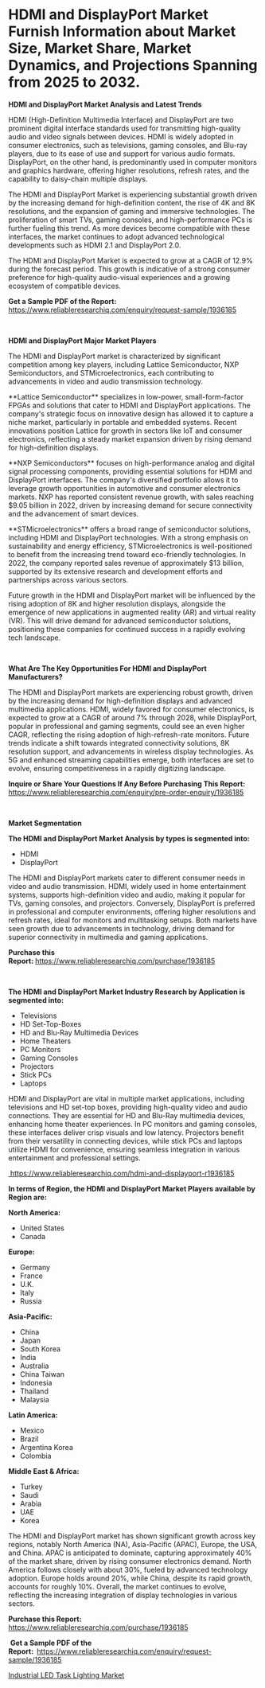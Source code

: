 <p><h1>HDMI and DisplayPort Market Furnish Information about Market Size, Market Share, Market Dynamics, and Projections Spanning from 2025 to 2032.</h1></p><p><strong>HDMI and DisplayPort Market Analysis and Latest Trends</strong></p>
<p><p>HDMI (High-Definition Multimedia Interface) and DisplayPort are two prominent digital interface standards used for transmitting high-quality audio and video signals between devices. HDMI is widely adopted in consumer electronics, such as televisions, gaming consoles, and Blu-ray players, due to its ease of use and support for various audio formats. DisplayPort, on the other hand, is predominantly used in computer monitors and graphics hardware, offering higher resolutions, refresh rates, and the capability to daisy-chain multiple displays.</p><p>The HDMI and DisplayPort Market is experiencing substantial growth driven by the increasing demand for high-definition content, the rise of 4K and 8K resolutions, and the expansion of gaming and immersive technologies. The proliferation of smart TVs, gaming consoles, and high-performance PCs is further fueling this trend. As more devices become compatible with these interfaces, the market continues to adopt advanced technological developments such as HDMI 2.1 and DisplayPort 2.0.</p><p>The HDMI and DisplayPort Market is expected to grow at a CAGR of 12.9% during the forecast period. This growth is indicative of a strong consumer preference for high-quality audio-visual experiences and a growing ecosystem of compatible devices.</p></p>
<p><strong>Get a Sample PDF of the Report:&nbsp;</strong> <a href="https://www.reliableresearchiq.com/enquiry/request-sample/1936185?utm_campaign=3519&utm_medium=2&utm_source=Github&utm_content=ia&utm_term=06042025&utm_id=hdmi-and-displayport">https://www.reliableresearchiq.com/enquiry/request-sample/1936185</a></p>
<p>&nbsp;</p>
<p><strong>HDMI and DisplayPort Major Market Players</strong></p>
<p><p>The HDMI and DisplayPort market is characterized by significant competition among key players, including Lattice Semiconductor, NXP Semiconductors, and STMicroelectronics, each contributing to advancements in video and audio transmission technology.</p><p>**Lattice Semiconductor** specializes in low-power, small-form-factor FPGAs and solutions that cater to HDMI and DisplayPort applications. The company's strategic focus on innovative design has allowed it to capture a niche market, particularly in portable and embedded systems. Recent innovations position Lattice for growth in sectors like IoT and consumer electronics, reflecting a steady market expansion driven by rising demand for high-definition displays. </p><p>**NXP Semiconductors** focuses on high-performance analog and digital signal processing components, providing essential solutions for HDMI and DisplayPort interfaces. The company's diversified portfolio allows it to leverage growth opportunities in automotive and consumer electronics markets. NXP has reported consistent revenue growth, with sales reaching $9.05 billion in 2022, driven by increasing demand for secure connectivity and the advancement of smart devices.</p><p>**STMicroelectronics** offers a broad range of semiconductor solutions, including HDMI and DisplayPort technologies. With a strong emphasis on sustainability and energy efficiency, STMicroelectronics is well-positioned to benefit from the increasing trend toward eco-friendly technologies. In 2022, the company reported sales revenue of approximately $13 billion, supported by its extensive research and development efforts and partnerships across various sectors.</p><p>Future growth in the HDMI and DisplayPort market will be influenced by the rising adoption of 8K and higher resolution displays, alongside the emergence of new applications in augmented reality (AR) and virtual reality (VR). This will drive demand for advanced semiconductor solutions, positioning these companies for continued success in a rapidly evolving tech landscape.</p></p>
<p>&nbsp;</p>
<p><strong>What Are The Key Opportunities For HDMI and DisplayPort Manufacturers?</strong></p>
<p><p>The HDMI and DisplayPort markets are experiencing robust growth, driven by the increasing demand for high-definition displays and advanced multimedia applications. HDMI, widely favored for consumer electronics, is expected to grow at a CAGR of around 7% through 2028, while DisplayPort, popular in professional and gaming segments, could see an even higher CAGR, reflecting the rising adoption of high-refresh-rate monitors. Future trends indicate a shift towards integrated connectivity solutions, 8K resolution support, and advancements in wireless display technologies. As 5G and enhanced streaming capabilities emerge, both interfaces are set to evolve, ensuring competitiveness in a rapidly digitizing landscape.</p></p>
<p><strong>Inquire or Share Your Questions If Any Before Purchasing This Report:</strong> <a href="https://www.reliableresearchiq.com/enquiry/pre-order-enquiry/1936185?utm_campaign=3519&utm_medium=2&utm_source=Github&utm_content=ia&utm_term=06042025&utm_id=hdmi-and-displayport">https://www.reliableresearchiq.com/enquiry/pre-order-enquiry/1936185</a></p>
<p>&nbsp;</p>
<p><strong>Market Segmentation</strong></p>
<p><strong>The HDMI and DisplayPort Market Analysis by types is segmented into:</strong></p>
<p><ul><li>HDMI</li><li>DisplayPort</li></ul></p>
<p><p>The HDMI and DisplayPort markets cater to different consumer needs in video and audio transmission. HDMI, widely used in home entertainment systems, supports high-definition video and audio, making it popular for TVs, gaming consoles, and projectors. Conversely, DisplayPort is preferred in professional and computer environments, offering higher resolutions and refresh rates, ideal for monitors and multitasking setups. Both markets have seen growth due to advancements in technology, driving demand for superior connectivity in multimedia and gaming applications.</p></p>
<p><strong>Purchase this Report:&nbsp;</strong><a href="https://www.reliableresearchiq.com/purchase/1936185?utm_campaign=3519&utm_medium=2&utm_source=Github&utm_content=ia&utm_term=06042025&utm_id=hdmi-and-displayport">https://www.reliableresearchiq.com/purchase/1936185</a></p>
<p>&nbsp;</p>
<p><strong>The HDMI and DisplayPort Market Industry Research by Application is segmented into:</strong></p>
<p><ul><li>Televisions</li><li>HD Set-Top-Boxes</li><li>HD and Blu-Ray Multimedia Devices</li><li>Home Theaters</li><li>PC Monitors</li><li>Gaming Consoles</li><li>Projectors</li><li>Stick PCs</li><li>Laptops</li></ul></p>
<p><p>HDMI and DisplayPort are vital in multiple market applications, including televisions and HD set-top boxes, providing high-quality video and audio connections. They are essential for HD and Blu-Ray multimedia devices, enhancing home theater experiences. In PC monitors and gaming consoles, these interfaces deliver crisp visuals and low latency. Projectors benefit from their versatility in connecting devices, while stick PCs and laptops utilize HDMI for convenience, ensuring seamless integration in various entertainment and professional settings.</p></p>
<p><a href="https://www.reliableresearchiq.com/hdmi-and-displayport-r1936185?utm_campaign=3519&utm_medium=2&utm_source=Github&utm_content=ia&utm_term=06042025&utm_id=hdmi-and-displayport">&nbsp;https://www.reliableresearchiq.com/hdmi-and-displayport-r1936185</a></p>
<p><strong>In terms of Region, the HDMI and DisplayPort Market Players available by Region are:</strong></p>
<p>
    <p> <strong> North America: </strong>
        <ul>
            <li>United States</li>
            <li>Canada</li>
        </ul>
        </p> 
    <p> <strong> Europe: </strong>
        <ul>
            <li>Germany</li>
            <li>France</li>
            <li>U.K.</li>
            <li>Italy</li>
            <li>Russia</li>
        </ul>
        </p> 
    <p> <strong> Asia-Pacific: </strong>
        <ul>
            <li>China</li>
            <li>Japan</li>
            <li>South Korea</li>
            <li>India</li>
            <li>Australia</li>
            <li>China Taiwan</li>
            <li>Indonesia</li>
            <li>Thailand</li>
            <li>Malaysia</li>
        </ul>
        </p> 
    <p> <strong> Latin America: </strong>
        <ul>
            <li>Mexico</li>
            <li>Brazil</li>
            <li>Argentina Korea</li>
            <li>Colombia</li>
        </ul>
        </p> 
    <p> <strong> Middle East & Africa: </strong>
        <ul>
            <li>Turkey</li>
            <li>Saudi</li>
            <li>Arabia</li>
            <li>UAE</li>
            <li>Korea</li>
        </ul>
    </p>
    </p>
<p><p>The HDMI and DisplayPort market has shown significant growth across key regions, notably North America (NA), Asia-Pacific (APAC), Europe, the USA, and China. APAC is anticipated to dominate, capturing approximately 40% of the market share, driven by rising consumer electronics demand. North America follows closely with about 30%, fueled by advanced technology adoption. Europe holds around 20%, while China, despite its rapid growth, accounts for roughly 10%. Overall, the market continues to evolve, reflecting the increasing integration of display technologies in various sectors.</p></p>
<p><strong>Purchase this Report: </strong><a href="https://www.reliableresearchiq.com/purchase/1936185?utm_campaign=3519&utm_medium=2&utm_source=Github&utm_content=ia&utm_term=06042025&utm_id=hdmi-and-displayport">https://www.reliableresearchiq.com/purchase/1936185</a></p>
<p>&nbsp;<strong>Get a Sample PDF of the Report:&nbsp;&nbsp;</strong><a href="https://www.reliableresearchiq.com/enquiry/request-sample/1936185?utm_campaign=3519&utm_medium=2&utm_source=Github&utm_content=ia&utm_term=06042025&utm_id=hdmi-and-displayport">https://www.reliableresearchiq.com/enquiry/request-sample/1936185</a></p>
<p><strong></strong></p>
<p><p><a href="https://github.com/shirlantosx7/Market-Research-Report-List-1/blob/main/industrial-led-task-lighting-market.md?utm_campaign=3519&utm_medium=2&utm_source=Github&utm_content=ia&utm_term=06042025&utm_id=hdmi-and-displayport">Industrial LED Task Lighting Market</a></p></p>